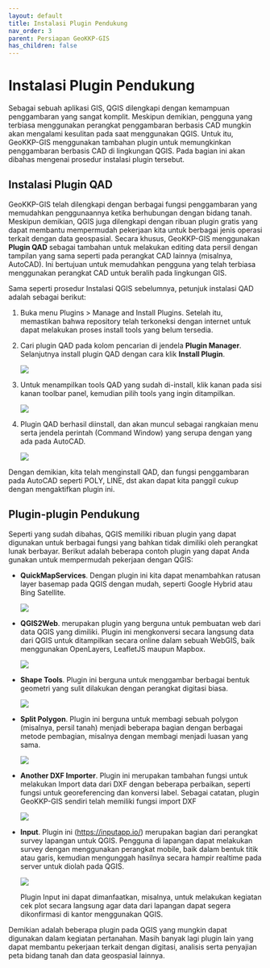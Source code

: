 ```yaml
---
layout: default
title: Instalasi Plugin Pendukung
nav_order: 3
parent: Persiapan GeoKKP-GIS
has_children: false
---
```


# Instalasi Plugin Pendukung

Sebagai sebuah aplikasi GIS, QGIS dilengkapi dengan kemampuan penggambaran yang sangat komplit. Meskipun demikian, pengguna yang terbiasa menggunakan perangkat penggambaran berbasis CAD mungkin akan mengalami kesulitan pada saat menggunakan QGIS. Untuk itu, GeoKKP-GIS menggunakan tambahan plugin untuk memungkinkan penggambaran berbasis CAD di lingkungan QGIS. Pada bagian ini akan dibahas mengenai prosedur instalasi plugin tersebut.



## Instalasi Plugin QAD

GeoKKP-GIS telah dilengkapi dengan berbagai fungsi penggambaran yang memudahkan penggunaannya ketika berhubungan dengan bidang tanah. Meskipun demikian, QGIS juga dilengkapi dengan ribuan plugin gratis yang dapat membantu mempermudah pekerjaan kita untuk berbagai jenis operasi terkait dengan data geospasial. Secara khusus, GeoKKP-GIS menggunakan **Plugin QAD** sebagai tambahan untuk melakukan editing data persil dengan tampilan yang sama seperti pada perangkat CAD lainnya (misalnya, AutoCAD). Ini bertujuan untuk memudahkan pengguna yang telah terbiasa menggunakan perangkat CAD untuk beralih pada lingkungan GIS. 

Sama seperti prosedur Instalasi QGIS sebelumnya, petunjuk instalasi QAD adalah sebagai berikut:

1. Buka menu Plugins > Manage and Install Plugins. Setelah itu, memastikan bahwa repository telah terkoneksi dengan internet untuk dapat melakukan proses install tools yang belum tersedia.

2. Cari plugin QAD pada kolom pencarian di jendela **Plugin Manager**. Selanjutnya install plugin QAD dengan cara klik **Install Plugin**.
   
   ![](https://cdn.jsdelivr.net/gh/geokkp-gis/images@main/20220418062102.png)

3. Untuk menampilkan tools QAD yang sudah di-install, klik kanan pada sisi kanan toolbar panel, kemudian pilih tools yang ingin ditampilkan.
   
   ![](https://cdn.jsdelivr.net/gh/geokkp-gis/images@main/20220418062355.png)

4. Plugin QAD berhasil diinstall, dan akan muncul sebagai rangkaian menu serta jendela perintah (Command Window) yang serupa dengan yang ada pada AutoCAD.
   
   ![](https://cdn.jsdelivr.net/gh/geokkp-gis/images@main/20220418062443.png)



Dengan demikian, kita telah menginstall QAD, dan fungsi penggambaran pada AutoCAD seperti POLY, LINE, dst akan dapat kita panggil cukup dengan mengaktifkan plugin ini.



## Plugin-plugin Pendukung

Seperti yang sudah dibahas, QGIS memiliki ribuan plugin yang dapat digunakan untuk berbagai fungsi yang bahkan tidak dimiliki oleh perangkat lunak berbayar. Berikut adalah beberapa contoh plugin yang dapat Anda gunakan untuk mempermudah pekerjaan dengan QGIS:

- **QuickMapServices**. Dengan plugin ini kita dapat menambahkan ratusan layer basemap pada QGIS dengan mudah, seperti Google Hybrid atau Bing Satellite.
  
  ![](https://cdn.jsdelivr.net/gh/geokkp-gis/images@main/20220418062613.png)

- **QGIS2Web**. merupakan plugin yang berguna untuk pembuatan web dari data QGIS yang dimiliki. Plugin ini mengkonversi secara langsung data dari QGIS untuk ditampilkan secara online dalam sebuah WebGIS, baik menggunakan OpenLayers, LeafletJS maupun Mapbox.
  
  ![](https://cdn.jsdelivr.net/gh/geokkp-gis/images@main/20220418062658.png)

- **Shape Tools**. Plugin ini berguna untuk menggambar berbagai bentuk geometri yang sulit dilakukan dengan perangkat digitasi biasa.
  
  ![](https://cdn.jsdelivr.net/gh/geokkp-gis/images@main/20220418062808.png)

- **Split Polygon**. Plugin ini berguna untuk membagi sebuah polygon (misalnya, persil tanah) menjadi beberapa bagian dengan berbagai metode pembagian, misalnya dengan membagi menjadi luasan yang sama.
  
  ![](https://cdn.jsdelivr.net/gh/geokkp-gis/images@main/20220418062833.png)

- **Another DXF Importer**. Plugin ini merupakan tambahan fungsi untuk melakukan Import data dari DXF dengan beberapa perbaikan, seperti fungsi untuk georeferencing dan konversi label. Sebagai catatan, plugin GeoKKP-GIS sendiri telah memiliki fungsi import DXF
  
  ![](https://cdn.jsdelivr.net/gh/geokkp-gis/images@main/20220418063421.png)

- **Input**. Plugin ini (https://inputapp.io/) merupakan bagian dari perangkat survey lapangan untuk QGIS. Pengguna di lapangan dapat melakukan survey dengan menggunakan perangkat mobile, baik dalam bentuk titik atau garis, kemudian mengunggah hasilnya secara hampir realtime pada server untuk diolah pada QGIS.
  
  ![](https://cdn.jsdelivr.net/gh/geokkp-gis/images@main/20220418063514.png)
  
  Plugin Input ini dapat dimanfaatkan, misalnya, untuk melakukan kegiatan cek plot secara langsung agar data dari lapangan dapat segera dikonfirmasi di kantor menggunakan QGIS.



Demikian adalah beberapa plugin pada QGIS yang mungkin dapat digunakan dalam kegiatan pertanahan. Masih banyak lagi plugin lain yang dapat membantu pekerjaan terkait dengan digitasi, analisis serta penyajian peta bidang tanah dan data geospasial lainnya.
